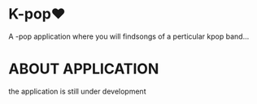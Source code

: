 # K-pop♥


A -pop application where you will findsongs of a perticular kpop band...

# ABOUT APPLICATION


the application is still under development

